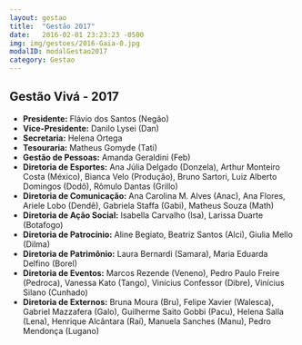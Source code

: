 ```yaml
---
layout: gestao
title:  "Gestão 2017"
date:   2016-02-01 23:23:23 -0500
img: img/gestoes/2016-Gaia-0.jpg
modalID: modalGestao2017
category: Gestao
---
```

## Gestão Vivá - 2017
- **Presidente:** Flávio dos Santos (Negão)
- **Vice-Presidente:** Danilo Lysei (Dan)
- **Secretaria:** Helena Ortega 
- **Tesouraria:** Matheus Gomyde (Tati)
- **Gestão de Pessoas:** Amanda Geraldini (Feb)
- **Diretoria de Esportes:** Ana Júlia Delgado (Donzela), Arthur Monteiro Costa (México), Bianca Velo (Produção), Bruno Sartori, Luiz Alberto Domingos (Dodô), Rômulo Dantas (Grillo)
- **Diretoria de Comunicação:** Ana Carolina M. Alves (Anac), Ana Flores, Ariele Lobo (Dendê), Gabriela Staffa (Gabi), Matheus Souza (Math)
- **Diretoria de Ação Social:** Isabella Carvalho (Isa), Larissa Duarte (Botafogo)
- **Diretoria de Patrocínio:** Aline Begiato, Beatriz Santos (Alci), Giulia Mello (Dilma)
- **Diretoria de Patrimônio:** Laura Bernardi (Samara), Maria Eduarda Delfino (Borel)
- **Diretoria de Eventos:** Marcos Rezende (Veneno), Pedro Paulo Freire (Pedroca), Vanessa Kato (Tango), Vinícius Confessor (Dibre), Vinícius Silano (Cunhado)
- **Diretoria de Externos:** Bruna Moura (Bru), Felipe Xavier (Walesca), Gabriel Mazzafera (Galo), Guilherme Saito Gobbi (Pacu), Helena Salla (Lena), Henrique Alcântara (Raí), Manuela Sanches (Manu), Pedro Mendonça (Lugano)

